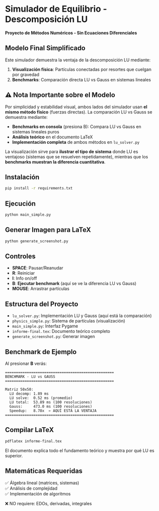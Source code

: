 # Simulador de Equilibrio - Descomposición LU

**Proyecto de Métodos Numéricos - Sin Ecuaciones Diferenciales**

## Modelo Final Simplificado

Este simulador demuestra la ventaja de la descomposición LU mediante:

1. **Visualización física**: Partículas conectadas por resortes que cuelgan por gravedad
2. **Benchmarks**: Comparación directa LU vs Gauss en sistemas lineales

## ⚠️ Nota Importante sobre el Modelo

Por simplicidad y estabilidad visual, ambos lados del simulador usan **el mismo método físico** (fuerzas directas). La comparación LU vs Gauss se demuestra mediante:

- **Benchmarks en consola** (presiona B): Compara LU vs Gauss en sistemas lineales puros
- **Análisis teórico** en el documento LaTeX
- **Implementación completa** de ambos métodos en `lu_solver.py`

La visualización sirve para **ilustrar el tipo de sistema** donde LU es ventajoso (sistemas que se resuelven repetidamente), mientras que los **benchmarks muestran la diferencia cuantitativa**.

## Instalación

```bash
pip install -r requirements.txt
```

## Ejecución

```bash
python main_simple.py
```

## Generar Imagen para LaTeX

```bash
python generate_screenshot.py
```

## Controles

- **SPACE**: Pausar/Reanudar
- **R**: Reiniciar
- **I**: Info on/off
- **B**: **Ejecutar benchmark** (aquí se ve la diferencia LU vs Gauss)
- **MOUSE**: Arrastrar partículas

## Estructura del Proyecto

- `lu_solver.py`: Implementación LU y Gauss (aquí está la comparación)
- `physics_simple.py`: Sistema de partículas (visualización)
- `main_simple.py`: Interfaz Pygame
- `informe-final.tex`: Documento teórico completo
- `generate_screenshot.py`: Generar imagen

## Benchmark de Ejemplo

Al presionar **B** verás:

```
==================================================
BENCHMARK - LU vs GAUSS
==================================================

Matriz 50x50:
  LU decomp: 1.89 ms
  LU solve:  0.52 ms (promedio)
  LU total:  53.89 ms (100 resoluciones)
  Gauss:     473.0 ms (100 resoluciones)
  Speedup:   8.78x  ← AQUÍ ESTÁ LA VENTAJA
==================================================
```

## Compilar LaTeX

```bash
pdflatex informe-final.tex
```

El documento explica todo el fundamento teórico y muestra por qué LU es superior.

## Matemáticas Requeridas

✅ Álgebra lineal (matrices, sistemas)  
✅ Análisis de complejidad  
✅ Implementación de algoritmos  

❌ NO requiere: EDOs, derivadas, integrales
